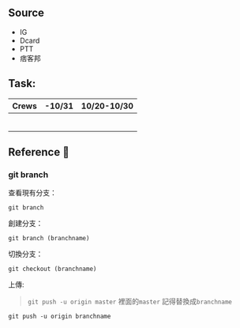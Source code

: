 ## Source
- IG
- Dcard
- PTT
- 痞客邦

## Task:
Crews| -10/31<br> | 10/20-10/30<br>
------|-------|-------
 |  | 
 |  | 
 |  | 
 |  | 
 |  | 
 |  | 



## Reference :memo:
### git branch
查看現有分支：

```
git branch
```

創建分支：

```
git branch (branchname)
```
切換分支：

```
git checkout (branchname)
```

上傳:
> `git push -u origin master` 
> 裡面的`master` 記得替換成`branchname`
>
 
 
```git push -u origin branchname```





